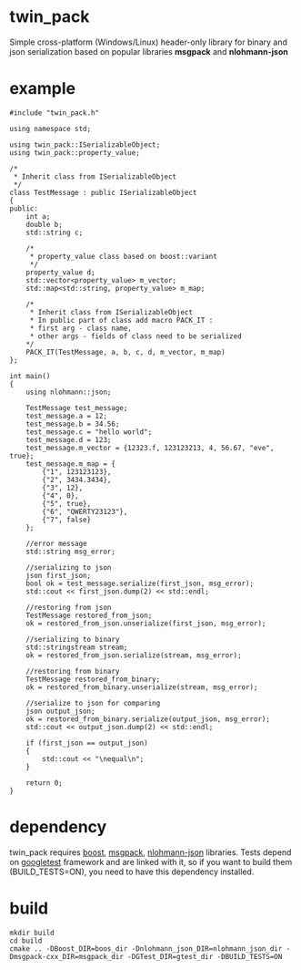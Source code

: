 # twin_pack
Simple cross-platform (Windows/Linux) header-only library for binary and json serialization based on popular libraries **msgpack** and **nlohmann-json**
# example
```
#include "twin_pack.h"

using namespace std;

using twin_pack::ISerializableObject;
using twin_pack::property_value;

/*
 * Inherit class from ISerializableObject
 */
class TestMessage : public ISerializableObject
{
public:
	int a;
	double b;
	std::string c;

	/*
	 * property_value class based on boost::variant
	 */
	property_value d;
	std::vector<property_value> m_vector;
	std::map<std::string, property_value> m_map;

	/*
	 * Inherit class from ISerializableObject
	 * In public part of class add macro PACK_IT :
	 * first arg - class name,
	 * other args - fields of class need to be serialized
	*/
	PACK_IT(TestMessage, a, b, c, d, m_vector, m_map)
};

int main()
{
	using nlohmann::json;

	TestMessage test_message;
	test_message.a = 12;
	test_message.b = 34.56;
	test_message.c = "hello world";
	test_message.d = 123;
	test_message.m_vector = {12323.f, 123123213, 4, 56.67, "eve", true};
	test_message.m_map = {
		{"1", 123123123},
		{"2", 3434.3434},
		{"3", 12},
		{"4", 0},
		{"5", true},
		{"6", "QWERTY23123"},
		{"7", false}
	};

	//error message 
	std::string msg_error;

	//serializing to json
	json first_json;
	bool ok = test_message.serialize(first_json, msg_error);
	std::cout << first_json.dump(2) << std::endl;

	//restoring from json
	TestMessage restored_from_json;
	ok = restored_from_json.unserialize(first_json, msg_error);

	//serializing to binary
	std::stringstream stream;
	ok = restored_from_json.serialize(stream, msg_error);
	
	//restoring from binary
	TestMessage restored_from_binary;
	ok = restored_from_binary.unserialize(stream, msg_error);

	//serialize to json for comparing
	json output_json;
	ok = restored_from_binary.serialize(output_json, msg_error);
	std::cout << output_json.dump(2) << std::endl;

	if (first_json == output_json)
	{
		std::cout << "\nequal\n";
	}

	return 0;
}
```
# dependency
twin_pack requires [boost](https://www.boost.org/), [msgpack](https://github.com/msgpack/msgpack-c/tree/cpp_master), [nlohmann-json](https://github.com/nlohmann/json) libraries. Tests depend on [googletest](https://github.com/google/googletest) framework and are linked with it, so if you want to build them (BUILD_TESTS=ON), you need to have this dependency installed.
# build
```
mkdir build
cd build
cmake .. -DBoost_DIR=boos_dir -Dnlohmann_json_DIR=nlohmann_json_dir -Dmsgpack-cxx_DIR=msgpack_dir -DGTest_DIR=gtest_dir -DBUILD_TESTS=ON
```
